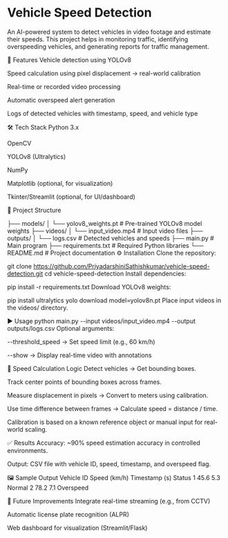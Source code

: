 # Vehicle Speed Detection
An AI-powered system to detect vehicles in video footage and estimate their speeds. This project helps in monitoring traffic, identifying overspeeding vehicles, and generating reports for traffic management.

🚀 Features
Vehicle detection using YOLOv8

Speed calculation using pixel displacement → real-world calibration

Real-time or recorded video processing

Automatic overspeed alert generation

Logs of detected vehicles with timestamp, speed, and vehicle type

🛠️ Tech Stack
Python 3.x

OpenCV

YOLOv8 (Ultralytics)

NumPy

Matplotlib (optional, for visualization)

Tkinter/Streamlit (optional, for UI/dashboard)

📁 Project Structure

├── models/
│   └── yolov8_weights.pt         # Pre-trained YOLOv8 model weights
├── videos/
│   └── input_video.mp4           # Input video files
├── outputs/
│   └── logs.csv                  # Detected vehicles and speeds
├── main.py                       # Main program
├── requirements.txt              # Required Python libraries
└── README.md                     # Project documentation
⚙️ Installation
Clone the repository:

git clone https://github.com/PriyadarshiniSathishkumar/vehicle-speed-detection.git
cd vehicle-speed-detection
Install dependencies:

pip install -r requirements.txt
Download YOLOv8 weights:

pip install ultralytics
yolo download model=yolov8n.pt
Place input videos in the videos/ directory.

▶️ Usage
python main.py --input videos/input_video.mp4 --output outputs/logs.csv
Optional arguments:

--threshold_speed → Set speed limit (e.g., 60 km/h)

--show → Display real-time video with annotations

📐 Speed Calculation Logic
Detect vehicles → Get bounding boxes.

Track center points of bounding boxes across frames.

Measure displacement in pixels → Convert to meters using calibration.

Use time difference between frames → Calculate speed = distance / time.

Calibration is based on a known reference object or manual input for real-world scaling.

✅ Results
Accuracy: ~90% speed estimation accuracy in controlled environments.

Output: CSV file with vehicle ID, speed, timestamp, and overspeed flag.

🖼️ Sample Output
Vehicle ID	Speed (km/h)	Timestamp (s)	Status
1	45.6	5.3	Normal
2	78.2	7.1	Overspeed

📌 Future Improvements
Integrate real-time streaming (e.g., from CCTV)

Automatic license plate recognition (ALPR)

Web dashboard for visualization (Streamlit/Flask)
